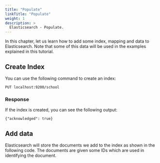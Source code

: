 ```yaml
---
title: "Populate"
linkTitle: "Populate"
weight: 1
description: >
  Elasticsearch - Populate.
---
```


In this chapter, let us learn how to add some index, mapping and data to Elasticsearch. Note that some of this data will be used in the examples explained in this tutorial.

## Create Index

You can use the following command to create an index:

```
PUT localhost:9200/school
```

### Response

If the index is created, you can see the following output:

```
{"acknowledged": true}
```

## Add data

Elasticsearch will store the documents we add to the index as shown in the following code. The documents are given some IDs which are used in identifying the document.